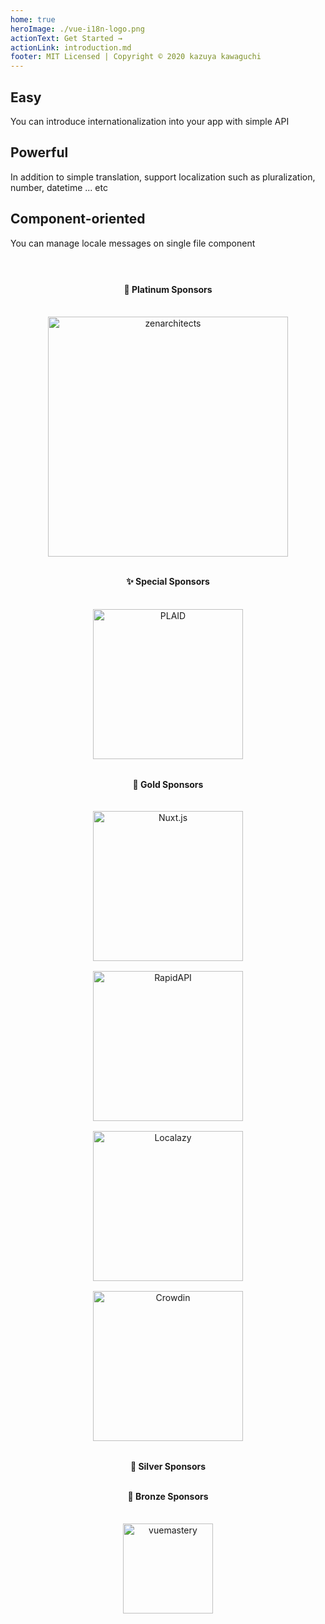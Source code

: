 ```yaml
---
home: true
heroImage: ./vue-i18n-logo.png
actionText: Get Started →
actionLink: introduction.md
footer: MIT Licensed | Copyright © 2020 kazuya kawaguchi
---
```


<div class="features">
  <div class="feature">
    <h2>Easy</h2>
    <p>You can introduce internationalization into your app with simple API</p>
  </div>
  <div class="feature">
    <h2>Powerful</h2>
    <p>In addition to simple translation, support localization such as pluralization, number, datetime ... etc</p>
  </div>
  <div class="feature">
    <h2>Component-oriented</h2>
    <p>You can manage locale messages on single file component</p>
  </div>
</div>

<div class="sponsors" style="text-align:center; padding: 24px 0 24px 0;">
  <h4>🏅 Platinum Sponsors</h4>
  <a
    href="https://zenarchitects.co.jp/"
    style="margin: 1rem 1rem 0 1rem; width: 24rem; height: auto; display: inline-block; vertical-align: middle;"
    target="_blank"
    rel="noopener"
  >
    <img
      style="width: 24rem; max-width: 100%; vertical-align: midele;"
      src="/vue-i18n/patrons/zenarchitects.png"
      alt="zenarchitects"
    />
  </a>

  <h4 style="padding: 12px 0 0 0;">✨ Special Sponsors</h4>
    <a
    href="https://plaid.co.jp/"
    style="margin: 1rem 1rem 0 1rem; width: 15rem; height: auto; display: inline-block; vertical-align: middle;"
    target="_blank"
    rel="noopener"
  >
    <img
      style="width: 15rem; max-width: 100%; vertical-align: midele;"
      src="/vue-i18n/patrons/plaid.svg"
      alt="PLAID"
    />
  </a>

  <h4 style="padding: 12px 0 0 0;">🥇 Gold Sponsors</h4>
  <a
    href="https://nuxtjs.org/"
    style="margin: 1rem 1rem 0 1rem; width: 15rem; height: auto; display: inline-block; vertical-align: middle;"
    target="_blank"
    rel="noopener"
  >
    <img
      style="width: 15rem; max-width: 100%; vertical-align: midele;"
      src="/vue-i18n/patrons/nuxt.png"
      alt="Nuxt.js"
    />
  </a>
  <a
    href="https://rapidapi.com/"
    style="margin: 1rem 1rem 0 1rem; width: 15rem; height: auto; display: inline-block; vertical-align: middle;"
    target="_blank"
    rel="noopener"
  >
    <img
      style="width: 15rem; max-width: 100%; vertical-align: midele;"
      src="/vue-i18n/patrons/RapidAPI.svg"
      alt="RapidAPI"
    />
  </a>
  <a
    href="https://localazy.com/blog/how-to-localize-vuejs-app-with-vue-i18n-and-localazy?utm_source=kazupon&utm_medium=banner&utm_campaign=sponsorships_kazupon&utm_content=logo"
    style="margin: 1rem 1rem 0 1rem; width: 15rem; height: auto; display: inline-block; vertical-align: middle;"
    target="_blank"
    rel="noopener"
  >
    <img
      style="width: 15rem; max-width: 100%; vertical-align: midele;"
      src="/vue-i18n/patrons/localazy.svg"
      alt="Localazy"
    />
  </a>
    <a
    href="https://crowdin.com/teams/engineering?utm_source=vue-i18n.intlify.dev&utm_medium=referral"
    style="margin: 1rem 1rem 0 1rem; width: 15rem; height: auto; display: inline-block; vertical-align: middle;"
    target="_blank"
    rel="noopener"
  >
    <img
      style="width: 15rem; max-width: 100%; vertical-align: midele;"
      src="/vue-i18n/patrons/crowdin.svg"
      alt="Crowdin"
    />
  </a>
  <h4 style="padding: 12px 0 0 0;">🥈 Silver Sponsors</h4>
  <h4 style="padding: 12px 0 0 0;">🥉 Bronze Sponsors</h4>
  <a
    href="https://www.vuemastery.com/"
    style="margin: 1rem 1rem 0 1rem; width: 9rem; height: auto; display: inline-block; vertical-align: middle;"
    target="_blank"
    rel="noopener"
  >
    <img
      style="width: 9rem; max-width: 100%; vertical-align: midele;"
      src="/vue-i18n/patrons/vuemastery.png"
      alt="vuemastery"
    />
  </a>
</div>

<div class="github" style="text-align:center; padding: 0 0 24px 0;">
  <sponsor-button />
</div>

